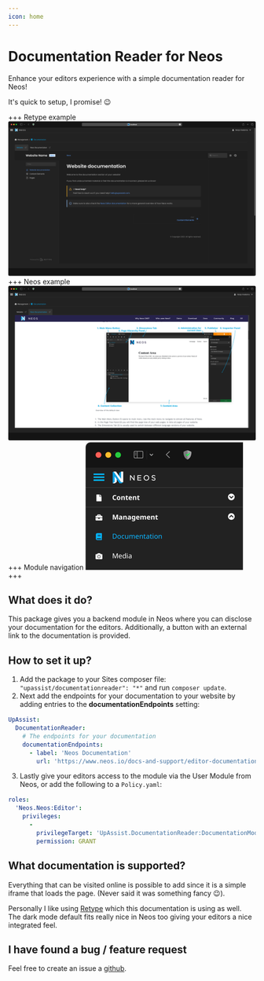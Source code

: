 ```yaml
---
icon: home
---
```

# Documentation Reader for Neos

Enhance your editors experience with a simple documentation reader for Neos!

It's quick to setup, I promise! 😉

+++ Retype example
![Retype example](Images/retype.png) 
+++ Neos example  
![Neos example](Images/neos.png) 
+++ Module navigation
![The documentation module](Images/module.png)
+++


## What does it do?

This package gives you a backend module in Neos where you can disclose your documentation for the editors. Additionally, a button
with an external link to the documentation is provided.

## How to set it up?

1. Add the package to your Sites composer file: `"upassist/documentationreader": "*"` and run `composer update`.
2. Next add the endpoints for your documentation to your website by adding entries to the **documentationEndpoints** setting:
```yaml #4
UpAssist:
  DocumentationReader:
    # The endpoints for your documentation
    documentationEndpoints:
      - label: 'Neos Documentation'
        url: 'https://www.neos.io/docs-and-support/editor-documentation/administration-interface.html'
```
3. Lastly give your editors access to the module via the User Module from Neos, or add the following to a `Policy.yaml`:
```yaml
roles:
  'Neos.Neos:Editor':
    privileges:
      -
        privilegeTarget: 'UpAssist.DocumentationReader:DocumentationModule'
        permission: GRANT
```

## What documentation is supported?

Everything that can be visited online is possible to add since it is a simple iframe that loads the page. (Never said it was something fancy 😉).

Personally I like using [Retype](https://retype.com) which this documentation is using as well. The dark mode default fits really nice in Neos too giving 
your editors a nice integrated feel.

## I have found a bug / feature request

Feel free to create an issue a [github](https://github.com/UpAssist/documentationreader/issues).
